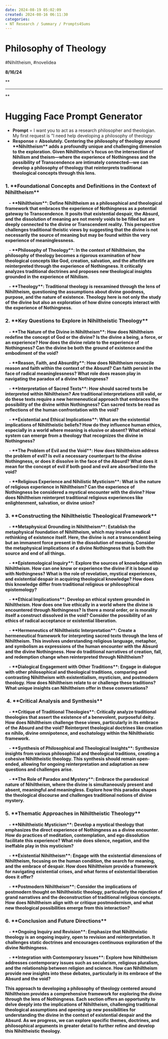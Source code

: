 ```yaml
---
date: 2024-08-19 05:02:09
created: 2024-08-16 06:11:30
categories:
- NT Research / Summary / Prompts4Sums
---
```


# Philosophy of Theology

#Nihiltheism, #novelidea

**8/16/24**

**

* * *

**

# Hugging Face Prompt Generator

- **Prompt** = I want you to act as a research philosopher and theologian. My first request is "I need help developing a philosophy of theology
- **Response =** **Absolutely. Centering the philosophy of theology around \*\*Nihiltheism\*\* adds a profoundly unique and challenging dimension to the exploration. Given Nihiltheism's focus on the intersection of Nihilism and theism—where the experience of Nothingness and the possibility of Transcendence are intimately connected—we can develop a philosophy of theology that reinterprets traditional theological concepts through this lens.**

### **1\. \*\*Foundational Concepts and Definitions in the Context of Nihiltheism\*\***

   **- \*\*Nihiltheism\*\*: Define Nihiltheism as a philosophical and theological framework that embraces the experience of Nothingness as a potential gateway to Transcendence. It posits that existential despair, the Absurd, and the dissolution of meaning are not merely voids to be filled but are deeply connected to the divine or Transcendent reality. This perspective challenges traditional theistic views by suggesting that the divine is not necessarily the source of meaning but may be found within the very experience of meaninglessness.**

   **- \*\*Philosophy of Theology\*\*: In the context of Nihiltheism, the philosophy of theology becomes a rigorous examination of how theological concepts like God, creation, salvation, and the afterlife are reinterpreted through the experience of Nothingness. It critically analyzes traditional doctrines and proposes new theological insights grounded in the experience of Nihilism.**

   **- \*\*Theology\*\*: Traditional theology is reexamined through the lens of Nihiltheism, questioning the assumptions about divine goodness, purpose, and the nature of existence. Theology here is not only the study of the divine but also an exploration of how divine concepts interact with the experience of Nothingness.**

### **2\. \*\*Key Questions to Explore in Nihiltheistic Theology\*\***

   **- \*\*The Nature of the Divine in Nihiltheism\*\*: How does Nihiltheism redefine the concept of God or the divine? Is the divine a being, a force, or an experience? How does the divine relate to the experience of Nothingness? Can the divine be both the ground of existence and the embodiment of the void?**

   **- \*\*Reason, Faith, and Absurdity\*\*: How does Nihiltheism reconcile reason and faith within the context of the Absurd? Can faith persist in the face of radical meaninglessness? What role does reason play in navigating the paradox of a divine Nothingness?**

   **- \*\*Interpretation of Sacred Texts\*\*: How should sacred texts be interpreted within Nihiltheism? Are traditional interpretations still valid, or do these texts require a new hermeneutical approach that embraces the possibility of the divine within Nothingness? Can sacred texts be read as reflections of the human confrontation with the void?**

   **- \*\*Existential and Ethical Implications\*\*: What are the existential implications of Nihiltheistic beliefs? How do they influence human ethics, especially in a world where meaning is elusive or absent? What ethical system can emerge from a theology that recognizes the divine in Nothingness?**

   **- \*\*The Problem of Evil and the Void\*\*: How does Nihiltheism address the problem of evil? Is evil a necessary counterpart to the divine Nothingness, or does it dissolve in the face of the Absurd? What does it mean for the concept of evil if both good and evil are absorbed into the void?**

   **- \*\*Religious Experience and Nihilistic Mysticism\*\*: What is the nature of religious experience in Nihiltheism? Can the experience of Nothingness be considered a mystical encounter with the divine? How does Nihiltheism reinterpret traditional religious experiences like enlightenment, salvation, or divine union?**

### **3\. \*\*Constructing the Nihiltheistic Theological Framework\*\***

   **- \*\*Metaphysical Grounding in Nihiltheism\*\*: Establish the metaphysical foundation of Nihiltheism, which may involve a radical rethinking of existence itself. Here, the divine is not a transcendent being but an immanent force present in the dissolution of meaning. Consider the metaphysical implications of a divine Nothingness that is both the source and end of all things.**

   **- \*\*Epistemological Inquiry\*\*: Explore the sources of knowledge within Nihiltheism. How can one know or experience the divine if it is bound up with Nothingness? What is the role of revelation, mystical experiences, and existential despair in acquiring theological knowledge? How does this knowledge differ from traditional religious or philosophical epistemology?**

   **- \*\*Ethical Implications\*\*: Develop an ethical system grounded in Nihiltheism. How does one live ethically in a world where the divine is encountered through Nothingness? Is there a moral order, or is morality itself a construct dissolved in the void? Consider the possibility of an ethics of radical acceptance or existential liberation.**

   **- \*\*Hermeneutics of Nihiltheistic Interpretation\*\*: Create a hermeneutical framework for interpreting sacred texts through the lens of Nihiltheism. This involves understanding religious language, metaphor, and symbolism as expressions of the human encounter with the Absurd and the divine Nothingness. How do traditional narratives of creation, fall, and redemption change when reinterpreted through Nihiltheism?**

   **- \*\*Dialogical Engagement with Other Traditions\*\*: Engage in dialogue with other philosophical and theological traditions, comparing and contrasting Nihiltheism with existentialism, mysticism, and postmodern theology. How does Nihiltheism relate to or challenge these traditions? What unique insights can Nihiltheism offer in these conversations?**

###  **4. \*\*Critical Analysis and Synthesis\*\***

   **- \*\*Critique of Traditional Theologies\*\*: Critically analyze traditional theologies that assert the existence of a benevolent, purposeful deity. How does Nihiltheism challenge these views, particularly in its embrace of the Absurd and the void? Reinterpret theological doctrines like creation ex nihilo, divine omnipotence, and eschatology within the Nihiltheistic framework.**

   **- \*\*Synthesis of Philosophical and Theological Insights\*\*: Synthesize insights from various philosophical and theological traditions, creating a cohesive Nihiltheistic theology. This synthesis should remain open-ended, allowing for ongoing reinterpretation and adaptation as new questions and challenges arise.**

   **- \*\*The Role of Paradox and Mystery\*\*: Embrace the paradoxical nature of Nihiltheism, where the divine is simultaneously present and absent, meaningful and meaningless. Explore how this paradox shapes the theological discourse and challenges traditional notions of divine mystery.**

### **5\. \*\*Thematic Approaches in Nihiltheistic Theology\*\***

   **- \*\*Nihiltheistic Mysticism\*\*: Develop a mystical theology that emphasizes the direct experience of Nothingness as a divine encounter. How do practices of meditation, contemplation, and ego dissolution facilitate this experience? What role does silence, negation, and the ineffable play in this mysticism?**

   **- \*\*Existential Nihiltheism\*\*: Engage with the existential dimensions of Nihiltheism, focusing on the human condition, the search for meaning, and the embrace of despair. How does Nihiltheism provide a framework for navigating existential crises, and what forms of existential liberation does it offer?**

   **- \*\*Postmodern Nihiltheism\*\*: Consider the implications of postmodern thought on Nihiltheistic theology, particularly the rejection of grand narratives and the deconstruction of traditional religious concepts. How does Nihiltheism align with or critique postmodernism, and what new theological possibilities emerge from this interaction?**

### **6\. \*\*Conclusion and Future Directions\*\***

   **- \*\*Ongoing Inquiry and Revision\*\*: Emphasize that Nihiltheistic theology is an ongoing inquiry, open to revision and reinterpretation. It challenges static doctrines and encourages continuous exploration of the divine Nothingness.**

   **- \*\*Integration with Contemporary Issues\*\*: Explore how Nihiltheism addresses contemporary issues such as secularism, religious pluralism, and the relationship between religion and science. How can Nihiltheism provide new insights into these debates, particularly in its embrace of the Absurd and the void?**

**This approach to developing a philosophy of theology centered around Nihiltheism provides a comprehensive framework for exploring the divine through the lens of Nothingness. Each section offers an opportunity to delve deeply into the implications of Nihiltheism, challenging traditional theological assumptions and opening up new possibilities for understanding the divine in the context of existential despair and the Absurd. As we progress, we can explore specific themes, doctrines, and philosophical arguments in greater detail to further refine and develop this Nihiltheistic theology.**